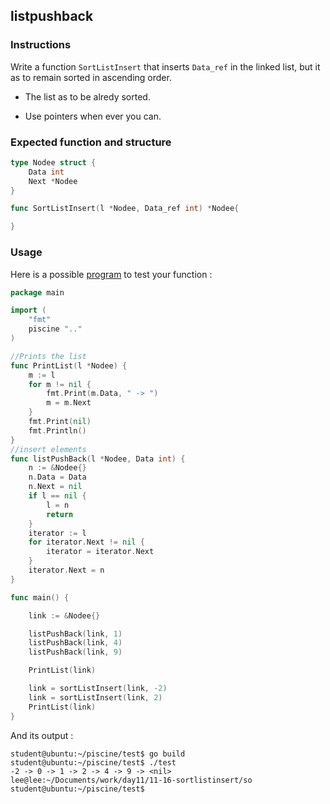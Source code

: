 ## listpushback

### Instructions

Write a function `SortListInsert` that inserts `Data_ref` in the linked list, but it as to remain sorted in ascending order.

- The list as to be alredy sorted. 

- Use pointers when ever you can.

### Expected function and structure

```go
type Nodee struct {
	Data int
	Next *Nodee
}

func SortListInsert(l *Nodee, Data_ref int) *Nodee{

}
```

### Usage

Here is a possible [program](TODO-LINK) to test your function :

```go
package main

import (
	"fmt"
	piscine ".."
)

//Prints the list
func PrintList(l *Nodee) {
	m := l
	for m != nil {
		fmt.Print(m.Data, " -> ")
		m = m.Next
	}
	fmt.Print(nil)
	fmt.Println()
}
//insert elements
func listPushBack(l *Nodee, Data int) {
	n := &Nodee{}
	n.Data = Data
	n.Next = nil
	if l == nil {
		l = n
		return
	}
	iterator := l
	for iterator.Next != nil {
		iterator = iterator.Next
	}
	iterator.Next = n
}

func main() {

	link := &Nodee{}

	listPushBack(link, 1)
	listPushBack(link, 4)
	listPushBack(link, 9)

	PrintList(link)

	link = sortListInsert(link, -2)
	link = sortListInsert(link, 2)
	PrintList(link)
}

```

And its output :

```console
student@ubuntu:~/piscine/test$ go build
student@ubuntu:~/piscine/test$ ./test
-2 -> 0 -> 1 -> 2 -> 4 -> 9 -> <nil>
lee@lee:~/Documents/work/day11/11-16-sortlistinsert/so
student@ubuntu:~/piscine/test$
```
